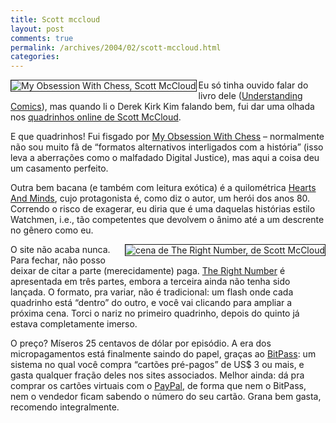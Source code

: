 ```yaml
---
title: Scott mccloud
layout: post
comments: true
permalink: /archives/2004/02/scott-mccloud.html
categories:
---
```

<img src="//chester.me/img/blig/mccloud.jpg" border=1 alt="My Obsession With Chess, Scott McCloud" align="left">Eu só tinha ouvido falar do livro dele (<a href="http://www.amazon.com/exec/obidos/tg/detail/-/006097625X/qid=1075669290//ref=sr\_8\_xs\_ap\_i2_xgl14/102-3231085-8025729?v=glance&#038;s=books&#038;n=507846" >Understanding Comics</a>), mas quando li o Derek Kirk Kim falando bem, fui dar uma olhada nos <a href="http://www.scottmccloud.com/" >quadrinhos online de Scott McCloud</a>.

E que quadrinhos! Fui fisgado por <a href="http://www.scottmccloud.com/comics/chess/chess.html" >My Obsession With Chess</a> &#8211; normalmente não sou muito fã de &#8220;formatos alternativos interligados com a história&#8221; (isso leva a aberrações como o malfadado Digital Justice), mas aqui a coisa deu um casamento perfeito.

Outra bem bacana (e também com leitura exótica) é a quilométrica <a href="http://www.scottmccloud.com/comics/zot/index.html" >Hearts And Minds</a>, cujo protagonista é, como diz o autor, um herói dos anos 80. Correndo o risco de exagerar, eu diria que é uma daquelas histórias estilo Watchmen, i.e., tão competentes que devolvem o ânimo até a um descrente no gênero como eu.

<img src="//chester.me/img/blig/mccloudrightnumber.jpg" border=1 alt="cena de The Right Number, de Scott McCloud" align="right">O site não acaba nunca. Para fechar, não posso deixar de citar a parte (merecidamente) paga. <a href="http://www.scottmccloud.com/comics/trn/intro.html" >The Right Number</a> é apresentada em três partes, embora a terceira ainda não tenha sido lançada. O formato, pra variar, não é tradicional: um flash onde cada quadrinho está &#8220;dentro&#8221; do outro, e você vai clicando para ampliar a próxima cena. Torci o nariz no primeiro quadrinho, depois do quinto já estava completamente imerso.

O preço? Míseros 25 centavos de dólar por episódio. A era dos micropagamentos está finalmente saindo do papel, graças ao <a href="http://www.bitpass.com/" >BitPass</a>: um sistema no qual você compra &#8220;cartões pré-pagos&#8221; de US$ 3 ou mais, e gasta qualquer fração deles nos sites associados. Melhor ainda: dá pra comprar os cartões virtuais com o <a href="http://www.paypal.com" >PayPal</a>, de forma que nem o BitPass, nem o vendedor ficam sabendo o número do seu cartão. Grana bem gasta, recomendo integralmente.
